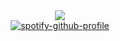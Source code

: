  <div align="center"/>

 <br><br> ![](https://komarev.com/ghpvc/?username=poisondeaIer&color=grey)  <br> [![spotify-github-profile](https://spotify-github-profile.kittinanx.com/api/view?uid=x7fqbxslpfs7d61xf6f0nv2ob&cover_image=true&theme=natemoo-re&show_offline=true&background_color=121212&interchange=false&bar_color=eab239&bar_color_cover=true)](https://spotify-github-profile.kittinanx.com/api/view?uid=x7fqbxslpfs7d61xf6f0nv2ob&redirect=true) <br>

